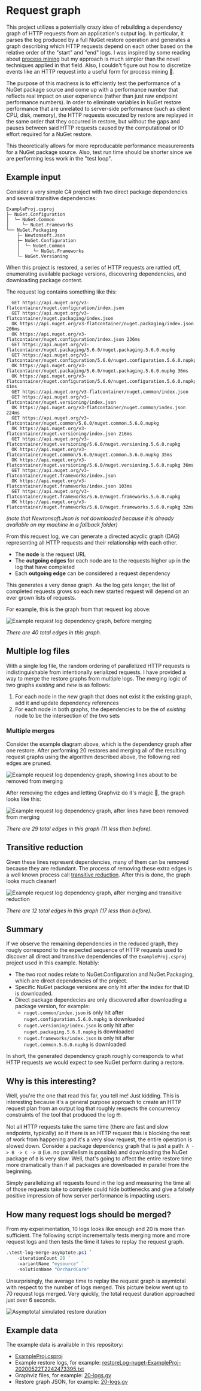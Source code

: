 # Request graph

This project utilizes a potentially crazy idea of rebuilding a dependency graph of HTTP requests from an application's
output log. In particular, it parses the log produced by a full NuGet restore operation and generates a graph describing
which HTTP requests depend on each other based on the relative order of the "start" and "end" logs. I was inspired by
some reading about [process mining](https://en.wikipedia.org/wiki/Process_mining) but my approach is much simpler than
the novel techniques applied in that field. Also, I couldn't figure out how to discretize events like an HTTP request
into a useful form for process mining 🤷. 

The purpose of this madness is to efficiently test the performance of a NuGet package source and come up with a
performance number that reflects real impact on user experience (rather than just raw endpoint performance numbers).
In order to eliminate variables in NuGet restore performance that are unrelated to server-side performance (such as
client CPU, disk, memory), the HTTP requests executed by restore are replayed in the same order that they occurred in
restore, but without the gaps and pauses between said HTTP requests caused by the computational or IO effort required
for a NuGet restore.

This theoretically allows for more reproducable performance measurements for a NuGet package source. Also, test
run time should be shorter since we are performing less work in the "test loop".

## Example input

Consider a very simple C# project with two direct package dependencies and several transitive dependencies:

```
ExampleProj.csproj
├─ NuGet.Configuration
│  └─ NuGet.Common 
│     └─ NuGet.Frameworks
└── NuGet.Packaging
    ├─ Newtonsoft.Json
    ├─ NuGet.Configuration
    │  └─ NuGet.Common 
    │     └─ NuGet.Frameworks
    └─ NuGet.Versioning
```

When this project is restored, a series of HTTP requests are rattled off, enumerating available package versions,
discovering dependencies, and downloading package content.

The request log contains something like this:

```
  GET https://api.nuget.org/v3-flatcontainer/nuget.configuration/index.json
  GET https://api.nuget.org/v3-flatcontainer/nuget.packaging/index.json
  OK https://api.nuget.org/v3-flatcontainer/nuget.packaging/index.json 206ms
  OK https://api.nuget.org/v3-flatcontainer/nuget.configuration/index.json 236ms
  GET https://api.nuget.org/v3-flatcontainer/nuget.packaging/5.6.0/nuget.packaging.5.6.0.nupkg
  GET https://api.nuget.org/v3-flatcontainer/nuget.configuration/5.6.0/nuget.configuration.5.6.0.nupkg
  OK https://api.nuget.org/v3-flatcontainer/nuget.packaging/5.6.0/nuget.packaging.5.6.0.nupkg 36ms
  OK https://api.nuget.org/v3-flatcontainer/nuget.configuration/5.6.0/nuget.configuration.5.6.0.nupkg 41ms
  GET https://api.nuget.org/v3-flatcontainer/nuget.common/index.json
  GET https://api.nuget.org/v3-flatcontainer/nuget.versioning/index.json
  OK https://api.nuget.org/v3-flatcontainer/nuget.common/index.json 224ms
  GET https://api.nuget.org/v3-flatcontainer/nuget.common/5.6.0/nuget.common.5.6.0.nupkg
  OK https://api.nuget.org/v3-flatcontainer/nuget.versioning/index.json 216ms
  GET https://api.nuget.org/v3-flatcontainer/nuget.versioning/5.6.0/nuget.versioning.5.6.0.nupkg
  OK https://api.nuget.org/v3-flatcontainer/nuget.common/5.6.0/nuget.common.5.6.0.nupkg 35ms
  OK https://api.nuget.org/v3-flatcontainer/nuget.versioning/5.6.0/nuget.versioning.5.6.0.nupkg 36ms
  GET https://api.nuget.org/v3-flatcontainer/nuget.frameworks/index.json
  OK https://api.nuget.org/v3-flatcontainer/nuget.frameworks/index.json 103ms
  GET https://api.nuget.org/v3-flatcontainer/nuget.frameworks/5.6.0/nuget.frameworks.5.6.0.nupkg
  OK https://api.nuget.org/v3-flatcontainer/nuget.frameworks/5.6.0/nuget.frameworks.5.6.0.nupkg 32ms
```

*(note that Newtonsoft.Json is not downloaded because it is already available on my machine in a fallback folder)*

From this request log, we can generate a directed acyclic graph (DAG) representing all HTTP requests and their
relationship with each other. 

- The **node** is the request URL
- The **outgoing edges** for each node are to the requests higher up in the log that have completed
- Each **outgoing edge** can be considered a request dependency

This generates a very dense graph. As the log gets longer, the list of completed requests grows so
each new started request will depend on an ever grown lists of requests.

For example, this is the graph from that request log above:

![Example request log dependency graph, before merging](img/2020-05-22-request-graph-unmerged.png)

*There are 40 total edges in this graph.*

## Multiple log files

With a single log file, the random ordering of parallelized HTTP requests is indistinguishable from intentionally
serialized requests. I have provided a way to merge the restore graphs from multiple logs. The merging logic of two
graphs *existing* and *new* is as follows:

1. For each node in the *new* graph that does not exist it the existing graph, add it and update dependency references
1. For each node in both graphs, the dependencies to be the of *existing* node to be the intersection of the two sets

### Multiple merges

Consider the example diagram above, which is the dependency graph after one restore. After performing 20 restores and
merging all of the resulting request graphs using the algorithm described above, the following red edges are pruned.

![Example request log dependency graph, showing lines about to be removed from merging](img/2020-05-22-request-graph-merging.png)

After removing the edges and letting Graphviz do it's magic 🤤, the graph looks like this:

![Example request log dependency graph, after lines have been removed from merging](img/2020-05-22-request-graph-merged.png)

*There are 29 total edges in this graph (11 less than before).*

## Transitive reduction

Given these lines represent dependencies, many of them can be removed because they are redundant. The process of
removing these extra edges is a well known process call [transitive reduction](https://en.wikipedia.org/wiki/Transitive_reduction).
After this is done, the graph looks much cleaner!

![Example request log dependency graph, after merging and transitive reduction](img/2020-05-22-request-graph-reduced.png)

*There are 12 total edges in this graph (17 less than before).*

## Summary

If we observe the remaining dependencies in the reduced graph, they rougly correspond to the expected sequence of
HTTP requests used to discover all direct and transitive dependencies of the `ExampleProj.csproj` project used in this
example. Notably:

- The two root nodes relate to NuGet.Configuration and NuGet.Packaging, which are direct dependencies of the project.
- Specific NuGet package versions are only hit after the index for that ID is downloaded.
- Direct package dependecies are only discovered after downloading a package version, for example:
  - `nuget.common/index.json` is only hit after `nuget.configuration.5.6.0.nupkg` is downloaded
  - `nuget.versioning/index.json` is only hit after `nuget.packaging.5.6.0.nupkg` is downloaded
  - `nuget.frameworks/index.json` is only hit after `nuget.common.5.6.0.nupkg` is downloaded

In short, the generated dependency graph roughly corresponds to what HTTP requests we would expect to see NuGet
perform during a restore.

## Why is this interesting?

Well, you're the one that read this far, you tell me! Just kidding. This is interesting because it's a general purpose
approach to create an HTTP request plan from an output log that roughly respects the concurrency constraints of the
tool that produced the log 🤓. 

Not all HTTP requests take the same time (there are fast and slow endpoints, typically) so if there is an HTTP request
this is blocking the rest of work from happening and it's a very slow request, the entire operation is slowed down.
Consider a package dependency graph that is just a path: `A -> B -> C -> D` (i.e. no parallelism is possible) and
downloading the NuGet package of `B` is very slow. Well, that's going to affect the entire restore time more
dramatically than if all packages are downloaded in parallel from the beginning.

Simply parallelizing all requests found in the log and measuring the time all of those requests take to complete could
hide bottlenecks and give a falsely positive impression of how server performance is impacting users.

## How many request logs should be merged?

From my experimentation, 10 logs looks like enough and 20 is more than sufficient. The following script incrementally
tests merging more and more request logs and then tests the time it takes to replay the request graph.

```powershell
.\test-log-merge-asymptote.ps1 `
    -iterationCount 20 `
    -variantName "mysource" `
    -solutionName "OrchardCore"
```

Unsurprisingly, the average time to replay the request graph is asymtotal with respect to the number of logs merged.
This picture below went up to 70 request logs merged. Very quickly, the total request duration approached just over
6 seconds.

![Asymptotal simulated restore duration](img/2020-05-22-logs-per-graph.png)

## Example data

The example data is available in this repository:

- [ExampleProj.csproj](ExampleProj/ExampleProj.csproj)
- Example restore logs, for example: [restoreLog-nuget-ExampleProj-20200522T2242473395.txt](ExampleProj-out/logs/restoreLog-nuget-ExampleProj-20200522T2242473395.txt)
- Graphviz files, for example: [20-logs.gv](ExampleProj-out/request-graphs/20-logs.gv)
- Restore graph JSON, for example: [20-logs.gv](ExampleProj-out/request-graphs/20-logs.json)
